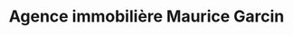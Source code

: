 ---
title: "Agence immobilière Maurice Garcin"
url: /lisle-sur-la-sorgue/agence-immobiliere-maurice-garcin/
shop: Kramladen
---